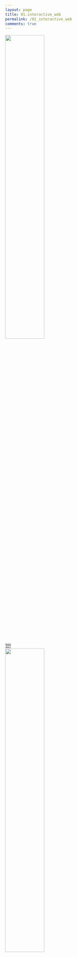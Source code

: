 ```yaml
---
layout: page
title: 01.interactive_web
permalink: /01_interactive_web
comments: true
---
```


<div class="row justify-content-between" style="display:none;">
    <div class="col-md-12">
        <img class="shadow-lg" src="{{site.baseurl}}/assets/images/dolphin.png" alt="dolphin" />
        <p>This research started with a rethink of humans and dolphins.</p>
        <p class="mb-5"><img class="shadow-lg" src="{{site.baseurl}}/assets/images/mediumish-jekyll-template.png" alt="jekyll template mediumish" /></p>
        <h4>Documentation</h4>
        <p>Please, read the docs <a href="https://bootstrapstarter.com/bootstrap-templates/template-mediumish-bootstrap-jekyll/">here</a>.</p>
        <h4>Questions or bug reports?</h4>
        <p>Head over to our <a href="https://github.com/wowthemesnet/mediumish-theme-jekyll">Github repository</a>!</p>
    </div>
</div>

<div class="exbox">
    <div class="">
        <img src="{{site.baseurl}}/assets/images/dolphin.png" style="width:50%;display:inline-block;"/>
        <a href="https://infovizlab.github.io/InfoViz-Lab/dolphin1.html"style="width:50%;display:inline-block;">1안</a>
    </div>
    <div class="">
        <img src="{{site.baseurl}}/assets/images/dolphin.png"style="width:50%;display:inline-block;"/>
        <a href="https://infovizlab.github.io/InfoViz-Lab/dolphin2.html"style="width:50%;display:inline-block;">2안</a>
    </div>
</div>